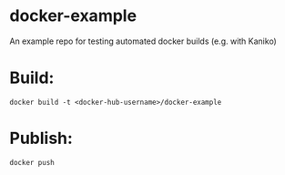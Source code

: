 # docker-example
An example repo for testing automated docker builds (e.g. with Kaniko)


# Build:
 
```docker build -t <docker-hub-username>/docker-example```

# Publish:

```docker push```
